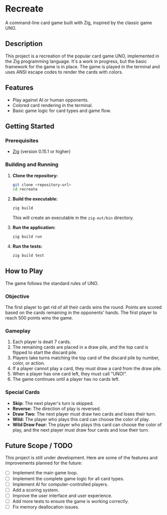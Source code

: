 # Recreate

A command-line card game built with Zig, inspired by the classic game UNO.

## Description

This project is a recreation of the popular card game UNO, implemented in the Zig programming language. It's a work in progress, but the basic framework for the game is in place. The game is played in the terminal and uses ANSI escape codes to render the cards with colors.

## Features

*   Play against AI or human opponents.
*   Colored card rendering in the terminal.
*   Basic game logic for card types and game flow.

## Getting Started

### Prerequisites

*   [Zig](https://ziglang.org/learn/getting-started/) (version 0.15.1 or higher)

### Building and Running

1.  **Clone the repository:**
    ```sh
    git clone <repository-url>
    cd recreate
    ```

2.  **Build the executable:**
    ```sh
    zig build
    ```
    This will create an executable in the `zig-out/bin` directory.

3.  **Run the application:**
    ```sh
    zig build run
    ```

4.  **Run the tests:**
    ```sh
    zig build test
    ```

## How to Play

The game follows the standard rules of UNO.

### Objective

The first player to get rid of all their cards wins the round. Points are scored based on the cards remaining in the opponents' hands. The first player to reach 500 points wins the game.

### Gameplay

1.  Each player is dealt 7 cards.
2.  The remaining cards are placed in a draw pile, and the top card is flipped to start the discard pile.
3.  Players take turns matching the top card of the discard pile by number, color, or action.
4.  If a player cannot play a card, they must draw a card from the draw pile.
5.  When a player has one card left, they must call "UNO!".
6.  The game continues until a player has no cards left.

### Special Cards

*   **Skip:** The next player's turn is skipped.
*   **Reverse:** The direction of play is reversed.
*   **Draw Two:** The next player must draw two cards and loses their turn.
*   **Wild:** The player who plays this card can choose the color of play.
*   **Wild Draw Four:** The player who plays this card can choose the color of play, and the next player must draw four cards and lose their turn.

## Future Scope / TODO

This project is still under development. Here are some of the features and improvements planned for the future:

*   [ ] Implement the main game loop.
*   [ ] Implement the complete game logic for all card types.
*   [ ] Implement AI for computer-controlled players.
*   [ ] Add a scoring system.
*   [ ] Improve the user interface and user experience.
*   [ ] Add more tests to ensure the game is working correctly.
*   [ ] Fix memory deallocation issues.
